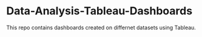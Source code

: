 # Data-Analysis-Tableau-Dashboards
This repo contains dashboards created on differnet datasets using Tableau.
